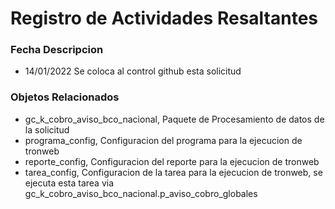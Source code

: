 # Registro de Actividades Resaltantes
### Fecha       Descripcion
* 14/01/2022    Se coloca al control github esta solicitud

                
### Objetos Relacionados
- gc_k_cobro_aviso_bco_nacional, Paquete de Procesamiento de datos de la solicitud
- programa_config, Configuracion del programa para la ejecucion de tronweb
- reporte_config, Configuracion del reporte para la ejecucion de tronweb
- tarea_config, Configuracion de la tarea para la ejecucion de tronweb, se ejecuta esta tarea via 
  gc_k_cobro_aviso_bco_nacional.p_aviso_cobro_globales